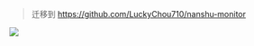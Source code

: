 > 迁移到 https://github.com/LuckyChou710/nanshu-monitor


![](https://cdn.jsdelivr.net/gh/LuckyChou710/nanshu-assets/jpg/bg21.jpg)